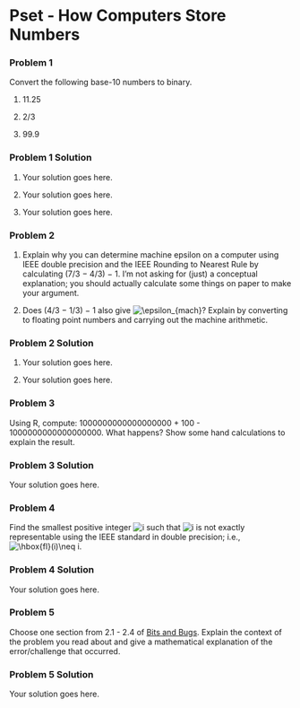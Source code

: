 Pset - How Computers Store Numbers
================

### Problem 1

Convert the following base-10 numbers to binary.

1.  11.25

2.  2/3

3.  99.9

### Problem 1 Solution

1.  Your solution goes here.

2.  Your solution goes here.

3.  Your solution goes here.

### Problem 2

1.  Explain why you can determine machine epsilon on a computer using
    IEEE double precision and the IEEE Rounding to Nearest Rule by
    calculating (7/3 − 4/3) − 1. I’m not asking for (just) a conceptual
    explanation; you should actually calculate some things on paper to
    make your argument.

2.  Does (4/3 − 1/3) − 1 also give
    ![\epsilon\_{mach}](https://latex.codecogs.com/png.image?%5Cdpi%7B110%7D&space;%5Cbg_white&space;%5Cepsilon_%7Bmach%7D "\epsilon_{mach}")?
    Explain by converting to floating point numbers and carrying out the
    machine arithmetic.

### Problem 2 Solution

1.  Your solution goes here.

2.  Your solution goes here.

### Problem 3

Using R, compute: 1000000000000000000 + 100 - 1000000000000000000. What
happens? Show some hand calculations to explain the result.

### Problem 3 Solution

Your solution goes here.

### Problem 4

Find the smallest positive integer
![i](https://latex.codecogs.com/png.image?%5Cdpi%7B110%7D&space;%5Cbg_white&space;i "i")
such that
![i](https://latex.codecogs.com/png.image?%5Cdpi%7B110%7D&space;%5Cbg_white&space;i "i")
is not exactly representable using the IEEE standard in double
precision; i.e.,
![\hbox{fl}(i)\neq i](https://latex.codecogs.com/png.image?%5Cdpi%7B110%7D&space;%5Cbg_white&space;%5Chbox%7Bfl%7D%28i%29%5Cneq%20i "\hbox{fl}(i)\neq i").

### Problem 4 Solution

Your solution goes here.

### Problem 5

Choose one section from 2.1 - 2.4 of [Bits and
Bugs](https://epubs.siam.org/doi/book/10.1137/1.9781611975567). Explain
the context of the problem you read about and give a mathematical
explanation of the error/challenge that occurred.

### Problem 5 Solution

Your solution goes here.
